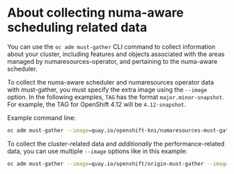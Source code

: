 About collecting numa-aware scheduling related data
===================================================

You can use the `oc adm must-gather` CLI command to collect information about your cluster, including features and objects associated
with the areas managed by numaresources-operator, and pertaining to the numa-aware scheduler.

To collect the numa-aware scheduler and numaresources operator data with must-gather, you must specify the extra image using the `--image` option.
In the following examples, `TAG` has the format `major.minor-snapshot`. For example, the TAG for OpenShift 4.12 will be `4.12-snapshot`.

Example command line:
```bash
oc adm must-gather --image=quay.io/openshift-kni/numaresources-must-gather:$TAG
```

To collect the cluster-related data and *additionally* the performance-related data, you can use multiple `--image` options like in this example:
```bash
oc adm must-gather --image=quay.io/openshift/origin-must-gather --image=quay.io/openshift-kni/numaresources-must-gather:$TAG
```

